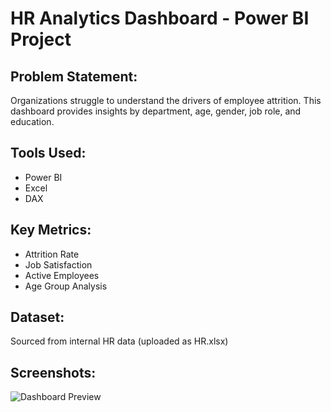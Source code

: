 # HR Analytics Dashboard - Power BI Project

## Problem Statement:
Organizations struggle to understand the drivers of employee attrition. This dashboard provides insights by department, age, gender, job role, and education.

## Tools Used:
- Power BI
- Excel
- DAX

## Key Metrics:
- Attrition Rate
- Job Satisfaction
- Active Employees
- Age Group Analysis

## Dataset:
Sourced from internal HR data (uploaded as HR.xlsx)

## Screenshots:
![Dashboard Preview](image.png)
